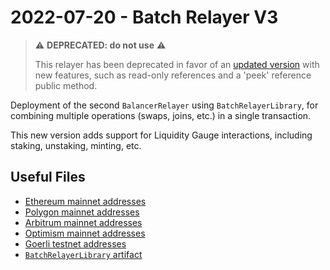 # 2022-07-20 - Batch Relayer V3

> ⚠️ **DEPRECATED: do not use** ⚠️
>
> This relayer has been deprecated in favor of an [updated version](../20220916-batch-relayer-v4) with new features, such as read-only references and a 'peek' reference public method.

Deployment of the second `BalancerRelayer` using `BatchRelayerLibrary`, for combining multiple operations (swaps, joins, etc.) in a single transaction.

This new version adds support for Liquidity Gauge interactions, including staking, unstaking, minting, etc.

## Useful Files

- [Ethereum mainnet addresses](./output/mainnet.json)
- [Polygon mainnet addresses](./output/polygon.json)
- [Arbitrum mainnet addresses](./output/arbitrum.json)
- [Optimism mainnet addresses](./output/optimism.json)
- [Goerli testnet addresses](./output/goerli.json)
- [`BatchRelayerLibrary` artifact](./artifact/BatchRelayerLibrary.json)
